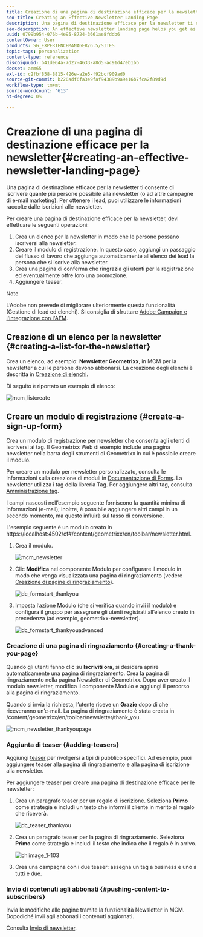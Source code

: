 ```yaml
---
title: Creazione di una pagina di destinazione efficace per la newsletter
seo-title: Creating an Effective Newsletter Landing Page
description: Una pagina di destinazione efficace per la newsletter ti consente di iscrivere quante più persone possibile alla newsletter (o ad altre campagne di e-mail marketing). Per ottenere i lead, puoi utilizzare le informazioni raccolte dalle iscrizioni alle newsletter.
seo-description: An effective newsletter landing page helps you get as many people as possible to sign up for your newsletter (or other email marketing campaign). You can use the information you gather from your newsletter sign ups to get leads.
uuid: 0799b954-076b-4e95-8724-3661ae8fddb6
contentOwner: User
products: SG_EXPERIENCEMANAGER/6.5/SITES
topic-tags: personalization
content-type: reference
discoiquuid: b41de64a-7d27-4633-a8d5-ac91d47eb1bb
docset: aem65
exl-id: c2fbf858-8815-426e-a2e5-f92bcf909ad0
source-git-commit: b220adf6fa3e9faf94389b9a9416b7fca2f89d9d
workflow-type: tm+mt
source-wordcount: '613'
ht-degree: 0%

---
```


# Creazione di una pagina di destinazione efficace per la newsletter{#creating-an-effective-newsletter-landing-page}

Una pagina di destinazione efficace per la newsletter ti consente di iscrivere quante più persone possibile alla newsletter (o ad altre campagne di e-mail marketing). Per ottenere i lead, puoi utilizzare le informazioni raccolte dalle iscrizioni alle newsletter.

Per creare una pagina di destinazione efficace per la newsletter, devi effettuare le seguenti operazioni:

1. Crea un elenco per la newsletter in modo che le persone possano iscriversi alla newsletter.
1. Creare il modulo di registrazione. In questo caso, aggiungi un passaggio del flusso di lavoro che aggiunga automaticamente all’elenco dei lead la persona che si iscrive alla newsletter.
1. Crea una pagina di conferma che ringrazia gli utenti per la registrazione ed eventualmente offre loro una promozione.
1. Aggiungere teaser.

>[!NOTE]
>
>L’Adobe non prevede di migliorare ulteriormente questa funzionalità (Gestione di lead ed elenchi).
>Si consiglia di sfruttare [Adobe Campaign e l&#39;integrazione con l&#39;AEM](/help/sites-administering/campaign.md).

## Creazione di un elenco per la newsletter {#creating-a-list-for-the-newsletter}

Crea un elenco, ad esempio: **Newsletter Geometrixx**, in MCM per la newsletter a cui le persone devono abbonarsi. La creazione degli elenchi è descritta in [Creazione di elenchi](/help/sites-classic-ui-authoring/classic-personalization-campaigns.md#creatingnewlists).

Di seguito è riportato un esempio di elenco:

![mcm_listcreate](assets/mcm_listcreate.png)

## Creare un modulo di registrazione {#create-a-sign-up-form}

Crea un modulo di registrazione per newsletter che consenta agli utenti di iscriversi ai tag. Il Geometrixx Web di esempio include una pagina newsletter nella barra degli strumenti di Geometrixx in cui è possibile creare il modulo.

Per creare un modulo per newsletter personalizzato, consulta le informazioni sulla creazione di moduli in [Documentazione di Forms](/help/sites-authoring/default-components.md#form). La newsletter utilizza i tag della libreria Tag. Per aggiungere altri tag, consulta [Amministrazione tag](/help/sites-authoring/tags.md#tagadministration).

I campi nascosti nell’esempio seguente forniscono la quantità minima di informazioni (e-mail); inoltre, è possibile aggiungere altri campi in un secondo momento, ma questo influirà sul tasso di conversione.

L&#39;esempio seguente è un modulo creato in https://localhost:4502/cf#/content/geometrixx/en/toolbar/newsletter.html.

1. Crea il modulo.

   ![mcm_newsletter](assets/mcm_newsletterpage.png)

1. Clic **Modifica** nel componente Modulo per configurare il modulo in modo che venga visualizzata una pagina di ringraziamento (vedere [Creazione di pagine di ringraziamento](#creating-a-thank-you-page)).

   ![dc_formstart_thankyou](assets/dc_formstart_thankyou.png)

1. Imposta l’azione Modulo (che si verifica quando invii il modulo) e configura il gruppo per assegnare gli utenti registrati all’elenco creato in precedenza (ad esempio, geometrixx-newsletter).

   ![dc_formstart_thankyouadvanced](assets/dc_formstart_thankyouadvanced.png)

### Creazione di una pagina di ringraziamento {#creating-a-thank-you-page}

Quando gli utenti fanno clic su **Iscriviti ora**, si desidera aprire automaticamente una pagina di ringraziamento. Crea la pagina di ringraziamento nella pagina Newsletter di Geometrixx. Dopo aver creato il modulo newsletter, modifica il componente Modulo e aggiungi il percorso alla pagina di ringraziamento.

Quando si invia la richiesta, l’utente riceve un **Grazie** dopo di che riceveranno un’e-mail. La pagina di ringraziamento è stata creata in /content/geometrixx/en/toolbar/newsletter/thank_you.

![mcm_newsletter_thankyoupage](assets/mcm_newsletter_thankyoupage.png)

### Aggiunta di teaser {#adding-teasers}

Aggiungi [teaser](/help/sites-classic-ui-authoring/classic-personalization-campaigns.md#teasers) per rivolgersi a tipi di pubblico specifici. Ad esempio, puoi aggiungere teaser alla pagina di ringraziamento e alla pagina di iscrizione alla newsletter.

Per aggiungere teaser per creare una pagina di destinazione efficace per le newsletter:

1. Crea un paragrafo teaser per un regalo di iscrizione. Seleziona **Primo** come strategia e includi un testo che informi il cliente in merito al regalo che riceverà.

   ![dc_teaser_thankyou](assets/dc_teaser_thankyou.png)

1. Crea un paragrafo teaser per la pagina di ringraziamento. Seleziona **Primo** come strategia e includi il testo che indica che il regalo è in arrivo.

   ![chlimage_1-103](assets/chlimage_1-103.png)

1. Crea una campagna con i due teaser: assegna un tag a business e uno a tutti e due.

### Invio di contenuti agli abbonati {#pushing-content-to-subscribers}

Invia le modifiche alle pagine tramite la funzionalità Newsletter in MCM. Dopodiché invii agli abbonati i contenuti aggiornati.

Consulta [Invio di newsletter](/help/sites-classic-ui-authoring/classic-personalization-campaigns.md#newsletters).
